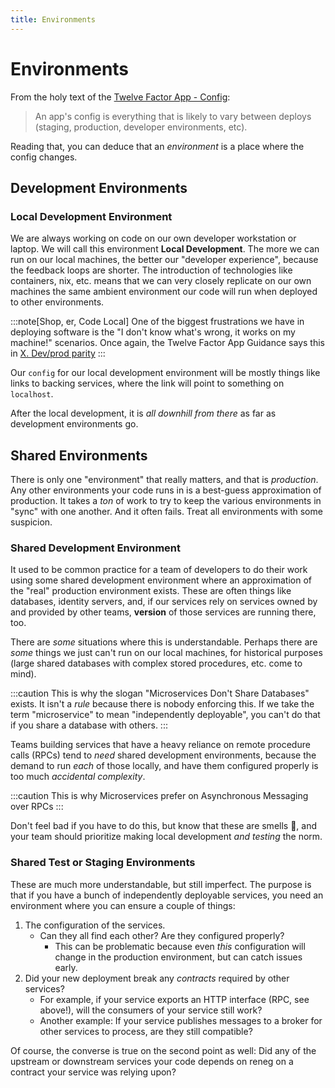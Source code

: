 ```yaml
--- 
title: Environments 
--- 
```


# Environments

From the holy text of the [Twelve Factor App - Config](https://12factor.net/config):

> An app's config is everything that is likely to vary between deploys (staging, production, developer environments, etc).

Reading that, you can deduce that an *environment* is a place where the config changes.


## Development Environments

### Local Development Environment

We are always working on code on our own developer workstation or laptop. We will call this environment **Local Development**.
The more we can run on our local machines, the better our "developer experience", because the feedback loops are shorter. 
The introduction of technologies like containers, nix, etc. means that we can very closely replicate on our own machines the same
ambient environment our code will run when deployed to other environments.

:::note[Shop, er, Code Local]
One of the biggest frustrations we have in deploying software is the "I don't know what's wrong, it works on my machine!"
scenarios. Once again, the Twelve Factor App Guidance says this in [X. Dev/prod parity](https://12factor.net/dev-prod-parity)
:::

Our `config` for our local development environment will be mostly things like links to backing services, where the link will point to 
something on `localhost`. 


After the local development, it is *all downhill from there* as far as development environments go.

## Shared Environments

There is only one "environment" that really matters, and that is *production*. Any other environments your code runs in 
is a best-guess approximation of production. It takes a *ton* of work to try to keep the various environments in "sync" with 
one another. And it often fails. Treat all environments with some suspicion.

### Shared Development Environment

It used to be common practice for a team of developers to do their work using some shared development environment where an 
approximation of the "real" production environment exists. These are often things like databases, identity servers, and, if our 
services rely on services owned by and provided by other teams, **version** of those services are running there, too.

There are *some* situations where this is understandable. Perhaps there are *some* things we just can't run on our local machines,
for historical purposes (large shared databases with complex stored procedures, etc. come to mind).

:::caution
This is why the slogan "Microservices Don't Share Databases" exists.
It isn't a *rule* because there is nobody enforcing this. If we take the term "microservice" to mean "independently deployable",
you can't do that if you share a database with others.
:::


Teams building services that have a heavy reliance on remote procedure calls (RPCs) tend to *need* shared development environments,
because the demand to run *each* of those locally, and have them configured properly is too much *accidental complexity*.

:::caution 
This is why Microservices prefer on Asynchronous Messaging over RPCs
:::

Don't feel bad if you have to do this, but know that these are smells :nose:, and your team should prioritize making local 
development *and testing* the norm.

### Shared Test or Staging Environments

These are much more understandable, but still imperfect. The purpose is that if you have a bunch of independently deployable 
services, you need an environment where you can ensure a couple of things:

1. The configuration of the services.
    - Can they all find each other? Are they configured properly?
      - This can be problematic because even *this* configuration will change in the production environment, but can 
      catch issues early.
2. Did your new deployment break any *contracts* required by other services? 
    - For example, if your service exports an HTTP interface (RPC, see above!), will the consumers of your service still work?
    - Another example: If your service publishes messages to a broker for other services to process, are they still compatible?

Of course, the converse is true on the second point as well: Did any of the upstream or downstream services your code depends on 
reneg on a contract your service was relying upon?




